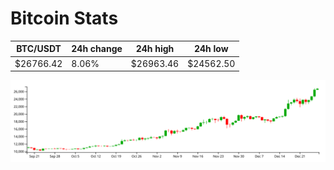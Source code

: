 # Bitcoin Stats

BTC/USDT|24h change|24h high|24h low|
|---|---|---|---|
|$26766.42|8.06%|$26963.46|$24562.50|

<img src="./chart.svg">
